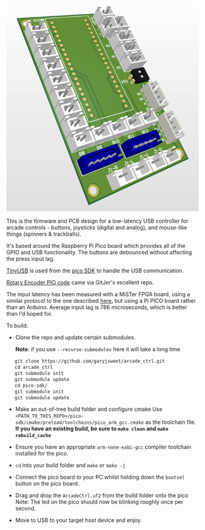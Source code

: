 ![Screenshot](docs/images/board_preview.png)

This is the firmware and PCB design for a low-latency USB controller for arcade controls - buttons, joysticks (digital and analog), and mouse-like things (spinners & trackballs).

It's based around the Raspberry Pi Pico board which provides all of the GPIO and USB functionality. The buttons are debounced without affecting the press input lag.

[TinyUSB](https://github.com/hathach/tinyusb) is used from the [pico SDK](https://github.com/raspberrypi/pico-sdk) to handle the USB communication.

[Rotary Encoder PIO code](https://github.com/GitJer/Some_RPI-Pico_stuff/tree/main/Rotary_encoder) came via GitJer's excellent repo.

The input latency has been measured with a MiSTer FPGA board, using a similar protocol to the one described [here](https://docs.google.com/spreadsheets/d/1KlRObr3Be4zLch7Zyqg6qCJzGuhyGmXaOIUrpfncXIM/edit#gid=369482991), but using a Pi PICO board rather than an Arduino. Average input lag is 786 microseconds, which is better than I'd hoped for.

To build:

* Clone the repo and update certain submodules.

   **Note**: if you use `--recurse-submodules` here it will take a long time
```
   git clone https://github.com/garyjsweet/arcade_ctrl.git
   cd arcade_ctrl
   git submodule init
   git submodule update
   cd pico-sdk/
   git submodule init
   git submodule update
```

* Make an out-of-tree build folder and configure cmake
   Use `<PATH_TO_THIS_REPO>/pico-sdk/cmake/preload/toolchains/pico_arm_gcc.cmake` as the toolchain file. **If you have an existing build, be sure to `make clean` and `make rebuild_cache`**

* Ensure you have an appropriate `arm-none-eabi-gcc` compiler toolchain installed for the pico.

* `cd` into your build folder and `make` or `make -j`

* Connect the pico board to your PC whilst holding down the `bootsel` button on the pico board.

* Drag and drop the `ArcadeCtrl.uf2` from the build folder onto the pico
   Note: The led on the pico should now be blinking roughly once per second.

* Move to USB to your target host device and enjoy.